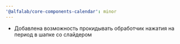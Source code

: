 ```yaml
---
'@alfalab/core-components-calendar': minor
---
```


-   Добавлена возможность прокидывать обработчик нажатия на период в шапке со слайдером
